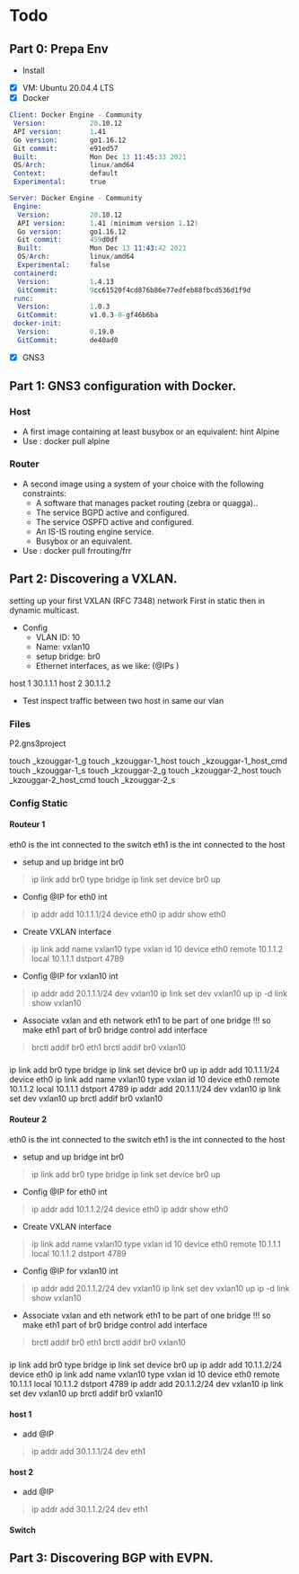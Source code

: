 # Todo



## Part 0: Prepa Env
- Install 
- [x] VM: Ubuntu 20.04.4 LTS
- [x] Docker
```s
Client: Docker Engine - Community
 Version:           20.10.12
 API version:       1.41
 Go version:        go1.16.12
 Git commit:        e91ed57
 Built:             Mon Dec 13 11:45:33 2021
 OS/Arch:           linux/amd64
 Context:           default
 Experimental:      true

Server: Docker Engine - Community
 Engine:
  Version:          20.10.12
  API version:      1.41 (minimum version 1.12)
  Go version:       go1.16.12
  Git commit:       459d0df
  Built:            Mon Dec 13 11:43:42 2021
  OS/Arch:          linux/amd64
  Experimental:     false
 containerd:
  Version:          1.4.13
  GitCommit:        9cc61520f4cd876b86e77edfeb88fbcd536d1f9d
 runc:
  Version:          1.0.3
  GitCommit:        v1.0.3-0-gf46b6ba
 docker-init:
  Version:          0.19.0
  GitCommit:        de40ad0
```
- [x] GNS3

## Part 1: GNS3 configuration with Docker.
### Host
  - A first image containing at least busybox or an equivalent: hint Alpine
- Use : docker pull alpine


### Router
- A second image using a system of your choice with the following constraints:
  - A software that manages packet routing (zebra or quagga)..
  - The service BGPD active and configured.
  - The service OSPFD active and configured.
  - An IS-IS routing engine service.
  - Busybox or an equivalent.
- Use : docker pull frrouting/frr

## Part 2: Discovering a VXLAN.
setting up your first VXLAN (RFC 7348) network
First in static then in dynamic multicast.

- Config
  - VLAN ID: 10
  - Name: vxlan10
  - setup bridge: br0
  - Ethernet interfaces, as we like: (@IPs ) 

host 1    30.1.1.1
host 2    30.1.1.2

- Test inspect traffic between two host in same our vlan

### Files
P2.gns3project

touch _kzouggar-1_g
touch _kzouggar-1_host
touch _kzouggar-1_host_cmd
touch _kzouggar-1_s
touch _kzouggar-2_g
touch _kzouggar-2_host
touch _kzouggar-2_host_cmd
touch _kzouggar-2_s



### Config Static
#### Routeur 1
eth0 is the int connected to the switch
eth1 is the int connected to the host

- setup and up bridge int br0
> ip link add br0 type bridge
> ip link set device br0 up

- Config @IP for eth0 int
> ip addr add 10.1.1.1/24 device eth0
> ip addr show eth0

- Create VXLAN interface  
> ip link add name vxlan10 type vxlan id 10 device eth0 remote 10.1.1.2 local 10.1.1.1 dstport 4789

- Config @IP for vxlan10 int
> ip addr add 20.1.1.1/24 dev vxlan10
> ip link set dev vxlan10 up
> ip -d link show vxlan10

- Associate vxlan and eth network eth1 to be part of one bridge !!! so make eth1 part of br0
bridge control add interface  
> brctl addif br0 eth1
> brctl addif br0 vxlan10



##### #########
ip link add br0 type bridge
ip link set device br0 up
ip addr add 10.1.1.1/24 device eth0
ip link add name vxlan10 type vxlan id 10 device eth0 remote 10.1.1.2 local 10.1.1.1 dstport 4789
ip addr add 20.1.1.1/24 dev vxlan10
ip link set dev vxlan10 up
brctl addif br0 vxlan10




#### Routeur 2
eth0 is the int connected to the switch
eth1 is the int connected to the host

- setup and up bridge int br0
> ip link add br0 type bridge
> ip link set device br0 up

- Config @IP for eth0 int
> ip addr add 10.1.1.2/24 device eth0
> ip addr show eth0

- Create VXLAN interface  
> ip link add name vxlan10 type vxlan id 10 device eth0 remote 10.1.1.1 local 10.1.1.2 dstport 4789

- Config @IP for vxlan10 int
> ip addr add 20.1.1.2/24 dev vxlan10
> ip link set dev vxlan10 up
> ip -d link show vxlan10

- Associate vxlan and eth network eth1 to be part of one bridge !!! so make eth1 part of br0
bridge control add interface  
> brctl addif br0 eth1
> brctl addif br0 vxlan10


##### #########
ip link add br0 type bridge
ip link set device br0 up
ip addr add 10.1.1.2/24 device eth0
ip link add name vxlan10 type vxlan id 10 device eth0 remote 10.1.1.1 local 10.1.1.2 dstport 4789
ip addr add 20.1.1.2/24 dev vxlan10
ip link set dev vxlan10 up
brctl addif br0 vxlan10


#### host 1
- add @IP
> ip addr add 30.1.1.1/24 dev eth1

#### host 2
- add @IP
> ip addr add 30.1.1.2/24 dev eth1



#### Switch












## Part 3: Discovering BGP with EVPN.

